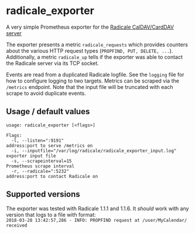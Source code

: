 # radicale_exporter

A very simple Prometheus exporter for the [Radicale CalDAV/CardDAV server](http://radicale.org)

The exporter presents a metric `radicale_requests` which provides counters about the various HTTP request types (`PROPFIND, PUT, DELETE, ...`). Additionally, a metric `radicale_up` tells if the exporter was able to contact the Radicale server via its TCP socket.

Events are read from a duplicated Radicale logfile. See the `logging` file for how to configure logging to two targets. Metrics can be scraped via the `/metrics` endpoint. Note that the input file will be truncated with each scrape to avoid duplicate events.

## Usage / default values
```
usage: radicale_exporter [<flags>]

Flags:
  -l, --listen=":9191"                                             address:port to serve /metrics on
  -i, --inputfile="/var/log/radicale/radicale_exporter_input.log"  exporter input file
  -s, --scrapeinterval=15                                          Prometheus scrape interval
  -r, --radicale=":5232"                                           address:port to contact Radicale on
```

## Supported versions
The exporter was tested with Radicale 1.1.1 and 1.1.6. It _should_ work with any version that logs to a file with format:  
`2018-03-28 13:42:57,286 - INFO: PROPFIND request at /user/MyCalendar/ received`
